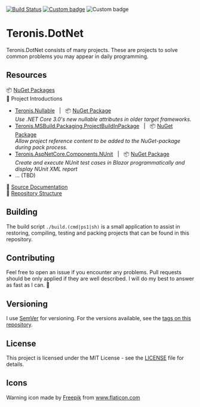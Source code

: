 [![Build Status](https://dev.azure.com/teroneko/Teronis.DotNet/_apis/build/status/NuGetPushArtifacts?branchName=develop)](https://dev.azure.com/teroneko/Teronis.DotNet/_build/latest?definitionId=5&branchName=master)
[![Custom badge](https://buildstats.info/nuget/Teronis.MSBuild.Packaging.ProjectBuildInPackage?includePreReleases=true)](https://www.nuget.org/packages?q=Teroneko+Teronis)
![Custom badge](https://img.shields.io/endpoint?url=https%3A%2F%2Fgist.githubusercontent.com%2Fteroneko%2Fa807e920ca2ee8d3e5749366d3528486%2Fraw%2F05805ebd5a26fb58cabb26a42bd6baf467822fd7%2Fpreview-badge.json)

# Teronis.DotNet

Teronis.DotNet consists of many projects. These are projects to solve common problems you may appear in daily programming.

## Resources

:package: [NuGet Packages](https://www.nuget.org/packages?q=Teronis)
<br />:briefcase: Project Introductions

- [Teronis.Nullable](/src/Nullable) &nbsp; | &nbsp; :package: [NuGet Package](https://www.nuget.org/packages/Teronis.Nullable)
  <br/>_Use .NET Core 3.0's new nullable attributes in older target frameworks._
- [Teronis.MSBuild.Packaging.ProjectBuildInPackage](/src/MSBuild/Packaging/ProjectBuildInPackage) &nbsp; | &nbsp; :package: [NuGet Package](https://www.nuget.org/packages/Teronis.MSBuild.Packaging.ProjectBuildInPackage)
  <br/>_Allow project reference content to be added to the NuGet-package during pack process._
- [Teronis.AspNetCore.Components.NUnit](src\AspNetCore\Components\NUnit\0) &nbsp; | &nbsp; :package: [NuGet Package](https://www.nuget.org/packages/Teronis.AspNetCore.Components.NUnit)
  <br/>_Create and execute NUnit test cases in Blazor programmatically and display NUnit XML report_
- ... (TBD)
  
:book: [Source Documentation](https://teroneko.de/docs/Teronis.DotNet/Microsoft.Extensions.DependencyInjection.html)
<br/>:1234: [Repository Structure](/docs/ProjectStructure.md)

## Building

The build script `./build.(cmd|ps1|sh)` is a small application to assist in restoring, compiling, testing and packing projects that can be found in this repository.

## Contributing

Feel free to open an issue if you encounter any problems. Pull requests should be only applied if they are well described. I will do my best to answer as fast as I can. :slightly_smiling_face:

## Versioning

I use [SemVer](http://semver.org/) for versioning. For the versions available, see the [tags on this repository](https://github.com/teroneko/Teronis.DotNet/tags).

## License

This project is licensed under the MIT License - see the [LICENSE](LICENSE) file for details.

## Icons

<div>Warning icon made by <a href="https://www.flaticon.com/authors/freepik" title="Freepik">Freepik</a> from <a href="https://www.flaticon.com/" title="Flaticon">www.flaticon.com</a></div>

